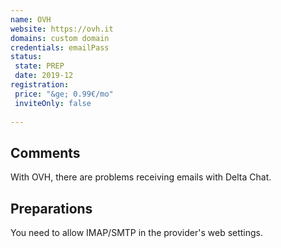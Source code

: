 ```yaml
---
name: OVH
website: https://ovh.it
domains: custom domain 
credentials: emailPass
status:
 state: PREP
 date: 2019-12
registration:
 price: "&ge; 0.99€/mo"
 inviteOnly: false
 
---
```


## Comments

With OVH, there are problems receiving emails with Delta Chat.

## Preparations

You need to allow IMAP/SMTP in the provider's web settings.

